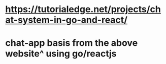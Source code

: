 # https://tutorialedge.net/projects/chat-system-in-go-and-react/
# chat-app basis from the above website^ using go/reactjs
